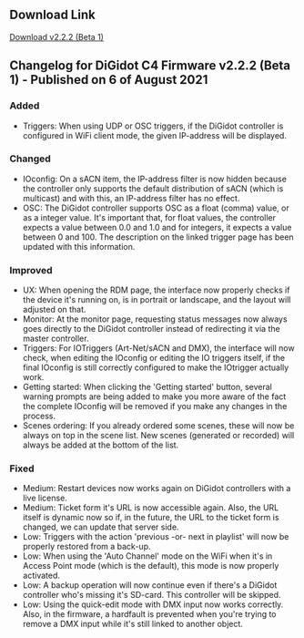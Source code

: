## Download Link ##
[Download v2.2.2 (Beta 1)](https://github.com/Dennis-DiGidotTechnologiesBV/c4/releases/download/v2.2.1-beta.3/C-4_2021-08-25_1723.c4u)

## Changelog for DiGidot C4 Firmware v2.2.2 (Beta 1) - Published on 6 of August 2021 ##

### Added ###
* Triggers: When using UDP or OSC triggers, if the DiGidot controller is configured in WiFi client mode, the given IP-address will be displayed.

### Changed ###
* IOconfig: On a sACN item, the IP-address filter is now hidden because the controller only supports the default distribution of sACN (which is multicast) and with this, an IP-address filter has no effect.
* OSC: The DiGidot controller supports OSC as a float (comma) value, or as a integer value. It's important that, for float values, the controller expects a value between 0.0 and 1.0 and for integers, it expects a value between 0 and 100. The description on the linked trigger page has been updated with this information.

### Improved ###
* UX: When opening the RDM page, the interface now properly checks if the device it's running on, is in portrait or landscape, and the layout will adjusted on that.
* Monitor: At the monitor page, requesting status messages now always goes directly to the DiGidot controller instead of redirecting it via the master controller.
* Triggers: For IOTriggers (Art-Net/sACN and DMX), the interface will now check, when editing the IOconfig or editing the IO triggers itself, if the final IOconfig is still correctly configured to make the IOtrigger actually work.
* Getting started: When clicking the 'Getting started' button, several warning prompts are being added to make you more aware of the fact the complete IOconfig will be removed if you make any changes in the process.
* Scenes ordering: If you already ordered some scenes, these will now be always on top in the scene list. New scenes (generated or recorded) will always be added at the bottom of the list.

### Fixed ###
* Medium: Restart devices now works again on DiGidot controllers with a live license.
* Medium: Ticket form it's URL is now accessible again. Also, the URL itself is dynamic now so if, in the future, the URL to the ticket form is changed, we can update that server side.
* Low: Triggers with the action 'previous -or- next in playlist' will now be properly restored from a back-up.
* Low: When using the 'Auto Channel' mode on the WiFi when it's in Access Point mode (which is the default), this mode is now properly activated.
* Low: A backup operation will now continue even if there's a DiGidot controller who's missing it's SD-card. This controller will be skipped.
* Low: Using the quick-edit mode with DMX input now works correctly. Also, in the firmware, a hardfault is prevented when you're trying to remove a DMX input while it's still linked to another object.
